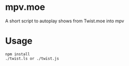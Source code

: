 # mpv.moe
A short script to autoplay shows from Twist.moe into mpv

# Usage
```
npm install
./twist.ls or ./twist.js
```
